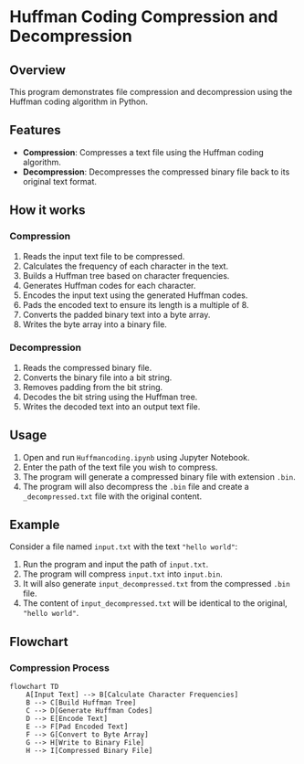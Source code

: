 # Huffman Coding Compression and Decompression

## Overview
This program demonstrates file compression and decompression using the Huffman coding algorithm in Python.

## Features
- **Compression**: Compresses a text file using the Huffman coding algorithm.
- **Decompression**: Decompresses the compressed binary file back to its original text format.

## How it works

### Compression
1. Reads the input text file to be compressed.
2. Calculates the frequency of each character in the text.
3. Builds a Huffman tree based on character frequencies.
4. Generates Huffman codes for each character.
5. Encodes the input text using the generated Huffman codes.
6. Pads the encoded text to ensure its length is a multiple of 8.
7. Converts the padded binary text into a byte array.
8. Writes the byte array into a binary file.

### Decompression
1. Reads the compressed binary file.
2. Converts the binary file into a bit string.
3. Removes padding from the bit string.
4. Decodes the bit string using the Huffman tree.
5. Writes the decoded text into an output text file.

## Usage
1. Open and run `Huffmancoding.ipynb` using Jupyter Notebook.
2. Enter the path of the text file you wish to compress.
3. The program will generate a compressed binary file with extension `.bin`.
4. The program will also decompress the `.bin` file and create a `_decompressed.txt` file with the original content.

## Example
Consider a file named `input.txt` with the text `"hello world"`:
1. Run the program and input the path of `input.txt`.
2. The program will compress `input.txt` into `input.bin`.
3. It will also generate `input_decompressed.txt` from the compressed `.bin` file.
4. The content of `input_decompressed.txt` will be identical to the original, `"hello world"`.

## Flowchart

### Compression Process

```mermaid
flowchart TD
    A[Input Text] --> B[Calculate Character Frequencies]
    B --> C[Build Huffman Tree]
    C --> D[Generate Huffman Codes]
    D --> E[Encode Text]
    E --> F[Pad Encoded Text]
    F --> G[Convert to Byte Array]
    G --> H[Write to Binary File]
    H --> I[Compressed Binary File]

